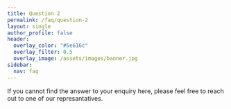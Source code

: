 ```yaml
---
title: Question 2
permalink: /faq/question-2
layout: single
author_profile: false
header:
  overlay_color: "#5e616c"
  overlay_filter: 0.5
  overlay_image: /assets/images/banner.jpg
sidebar:
  nav: faq
---
```


If you cannot find the answer to your enquiry here, please feel free to reach out to one of our represantatives.